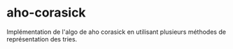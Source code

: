 aho-corasick
============

Implémentation de l'algo de aho corasick en utilisant plusieurs méthodes de représentation des tries.

